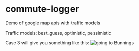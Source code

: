 # commute-logger
Demo of google map apis with traffic models

Traffic models: best_guess, optimistic, pessimistic

Case 3 will give you something like this:
![going to Bunnings](https://user-images.githubusercontent.com/24947652/196136089-dadc88c8-4290-4ed7-9ef7-7a1cda8b33fe.png)
